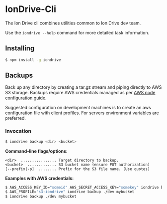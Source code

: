IonDrive-Cli
=========

The Ion Drive cli combines utilities common to Ion Drive dev team.

Use the `iondrive --help` command for more detailed task information.

## Installing

```bash
$ npm install -g iondrive
```

## Backups

Back up any directory by creating a tar.gz stream and piping directly to AWS S3 storage. Backups require AWS credentials managed as per [AWS node configuration guide.](http://docs.aws.amazon.com/AWSJavaScriptSDK/guide/node-configuring.html)

Suggested configuration on development machines is to create an aws configuration file with client profiles. For servers environment variables are preferred.

### Invocation

```bash
$ iondrive backup <dir> <bucket>
```

__Command-line flags/options:__

    <dir>  ................ Target directory to backup.
    <bucket>  ............. S3 bucket name (ensure PUT authorization)
    [--prefix|-p]  ........ Prefix for the S3 file name. (Use quotes)

__Examples with AWS credentials:__
```bash
$ AWS_ACCESS_KEY_ID="someid" AWS_SECRET_ACCESS_KEY="somekey" iondrive backup ./dev mybucket
$ AWS_PROFILE="s3-iondrive" iondrive backup ./dev mybucket
$ iondrive backup ./dev mybucket
```
